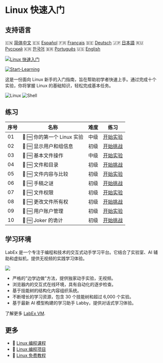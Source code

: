 # Linux 快速入门

## 支持语言

🇨🇳 [简体中文](README_zh.md) 🇪🇸 [Español](README_es.md) 🇫🇷 [Français](README_fr.md) 🇩🇪 [Deutsch](README_de.md) 🇯🇵 [日本語](README_ja.md) 🇷🇺 [Русский](README_ru.md) 🇰🇷 [한국어](README_ko.md) 🇧🇷 [Português](README_pt.md) 🇺🇸 [English](README.md) 

[![Linux 快速入门](https://cover-creator.labex.io/quick-start-with-linux.png?lang=zh)](https://labex.io/zh/courses/quick-start-with-linux)

[![Start-Learning](https://img.shields.io/badge/Start-Learning-whitesmoke?style=for-the-badge)](https://labex.io/zh/courses/quick-start-with-linux)

这是一份面向 Linux 新手的入门指南，旨在帮助初学者快速上手。通过完成十个实验，你将掌握 Linux 的基础知识，轻松完成基本任务。

![Linux](https://img.shields.io/badge/Linux-whitesmoke?style=for-the-badge&logo=linux)
![Shell](https://img.shields.io/badge/Shell-whitesmoke?style=for-the-badge&logo=shell)


## 练习

|   序号 | 名称                        | 难度   | 练习                                                                                                               |
|--------|-----------------------------|--------|--------------------------------------------------------------------------------------------------------------------|
|     01 | 📖 🆓 你的第一个 Linux 实验 | 中级   | <a target='_blank' href='https://labex.io/zh/tutorials/linux-your-first-linux-lab-270253'>开始实验</a>             |
|     02 | 🎯 🆓 显示用户和组信息      | 初级   | <a target='_blank' href='https://labex.io/zh/tutorials/linux-display-user-and-group-information-8718'>开始挑战</a> |
|     03 | 📖 🆓 基本文件操作          | 中级   | <a target='_blank' href='https://labex.io/zh/tutorials/linux-basic-files-operations-270248'>开始实验</a>           |
|     04 | 🎯 🆓 文件和目录            | 初级   | <a target='_blank' href='https://labex.io/zh/tutorials/linux-files-and-directories-270246'>开始挑战</a>            |
|     05 | 📖 🆓 文件内容与比较        | 初级   | <a target='_blank' href='https://labex.io/zh/tutorials/linux-file-contents-and-comparing-270251'>开始实验</a>      |
|     06 | 🎯 🆓 手稿之谜              | 初级   | <a target='_blank' href='https://labex.io/zh/tutorials/linux-the-manuscript-mystery-384742'>开始挑战</a>           |
|     07 | 📖 🆓 文件权限              | 初级   | <a target='_blank' href='https://labex.io/zh/tutorials/linux-permissions-of-files-270252'>开始实验</a>             |
|     08 | 🎯 🆓 更改文件所有权        | 初级   | <a target='_blank' href='https://labex.io/zh/tutorials/shell-change-file-ownership-270254'>开始挑战</a>            |
|     09 | 📖 🆓 用户账户管理          | 初级   | <a target='_blank' href='https://labex.io/zh/tutorials/linux-user-account-management-49'>开始实验</a>              |
|     10 | 🎯 🆓 Joker 的诡计          | 初级   | <a target='_blank' href='https://labex.io/zh/tutorials/linux-the-joker-s-trick-270247'>开始挑战</a>                |

## 学习环境

LabEx 是一个专注于编程和技术的交互式动手学习平台。它结合了实验室、AI 辅助和虚拟机，提供无视频的实践学习体验。

![](https://tutorial-screenshot.getvm.io/images/vm-1725247253.png)

- 严格的"边学边做"方法，提供独家动手实验，无视频。
- 浏览器内的交互式在线环境，具有自动化的逐步检查。
- 基于技能树的结构化内容组织系统。
- 不断增长的学习资源，包含 30 个技能树和超过 6,000 个实验。
- 基于最新 AI 模型构建的学习助手 Labby，提供对话式学习体验。

了解更多 [LabEx VM](https://support.labex.io/using-labex/virtual-machine).

## 更多

- 🔗 [Linux 编程课程](https://github.com/labex-labs/awesome-programming-courses)
- 🔗 [Linux 编程项目](https://github.com/labex-labs/awesome-programming-projects)
- 🔗 [Linux 免费教程](https://github.com/labex-labs/linux-free-tutorials)

